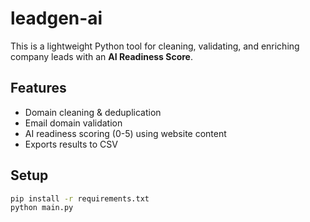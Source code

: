 # leadgen-ai

This is a lightweight Python tool for cleaning, validating, and enriching company leads with an **AI Readiness Score**.

## Features
- Domain cleaning & deduplication
- Email domain validation
- AI readiness scoring (0-5) using website content
- Exports results to CSV

## Setup
```bash
pip install -r requirements.txt
python main.py
